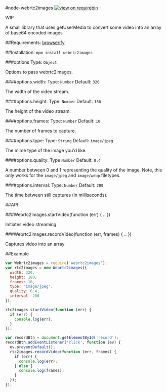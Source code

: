 #node-webrtc2images
[![view on
requirebin](http://requirebin.com/badge.png)](http://requirebin.com/?gist=19dd242b84bf978c870e)

WIP

A small library that uses getUserMedia to convert some video into an array of base64 encoded images

##Requirements:
[browserify](http://browserify.org/)

##Installation:
`npm install webrtc2images`

###options
Type: `Object`

Options to pass webrtc2images.

####options.width:
Type: `Number`
Default: `320`

The width of the video stream.

####options.height:
Type: `Number`
Default: `180`

The height of the video stream.

####options.frames:
Type: `Number`
Default: `10`

The number of frames to capture.

####options.type:
Type: `String`
Default: `image/jpeg`

The mime type of the image you'd like.

####options.quality:
Type `Number`
Default: `0.4`

A number between 0 and 1 representing the quality of the image. Note, this only
works for the `image/jpeg` and `image/webp` filetypes.

####options.interval:
Type: `Number`
Default: `200`

The time between still captures (in milliseconds).

##API

###Webrtc2images.startVideo(function (err) { .. })

Initiates video streaming

###Webrtc2images.recordVideo(function (err, frames) { .. })

Captures video into an array

##Example
```javascript
var Webrtc2images = require('webrtc2images');
var rtc2images = new Webrtc2images({
  width: 320,
  height: 180,
  frames: 10,
  type: 'image/jpeg',
  quality: 0.4,
  interval: 200
});

rtc2images.startVideo(function (err) {
  if (err) {
    console.log(err);
  }
});

var recordBtn = document.getElementById('record');
recordBtn.addEventListener('click', function (ev) {
  ev.preventDefault();
  rtc2images.recordVideo(function (err, frames) {
    if (err) {
      console.log(err);
    } else {
      console.log(frames);
    }
  });
});
```
